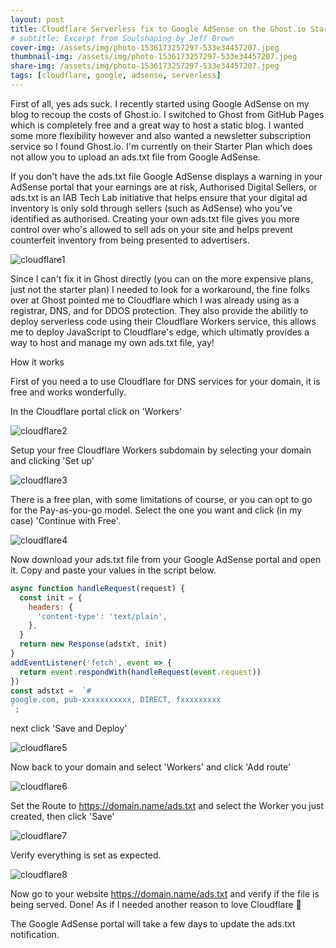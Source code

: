 ```yaml
---
layout: post
title: Cloudflare Serverless fix to Google AdSense on the Ghost.io Starter Plan.
# subtitle: Excerpt from Soulshaping by Jeff Brown
cover-img: /assets/img/photo-1536173257297-533e34457207.jpeg
thumbnail-img: /assets/img/photo-1536173257297-533e34457207.jpeg
share-img: /assets/img/photo-1536173257297-533e34457207.jpeg
tags: [cloudflare, google, adsense, serverless]
---
```

First of all, yes ads suck. I recently started using Google AdSense on my blog to recoup the costs of Ghost.io. I switched to Ghost from GitHub Pages which is completely free and a great way to host a static blog. I wanted some more flexibility however and also wanted a newsletter subscription service so I found Ghost.io. I'm currently on their Starter Plan which does not allow you to upload an ads.txt file from Google AdSense.

If you don't have the ads.txt file Google AdSense displays a warning in your AdSense portal that your earnings are at risk, Authorised Digital Sellers, or ads.txt is an IAB Tech Lab initiative that helps ensure that your digital ad inventory is only sold through sellers (such as AdSense) who you've identified as authorised. Creating your own ads.txt file gives you more control over who's allowed to sell ads on your site and helps prevent counterfeit inventory from being presented to advertisers.

![cloudflare1](/assets/img/Screenshot-2021-11-05-at-10.26.43.png)

Since I can't fix it in Ghost directly (you can on the more expensive plans, just not the starter plan) I needed to look for a workaround, the fine folks over at Ghost pointed me to Cloudflare which I was already using as a registrar, DNS, and for DDOS protection. They also provide the abilitly to deploy serverless code using their Cloudflare Workers service, this allows me to deploy JavaScript to Cloudflare's edge, which ultimatly provides a way to host and manage my own ads.txt file, yay!

How it works

First of you need a to use Cloudflare for DNS services for your domain, it is free and works wonderfully.

In the Cloudflare portal click on 'Workers'

![cloudflare2](/assets/img/Screenshot-2021-11-05-at-10.10.09.png)

Setup your free Cloudflare Workers subdomain by selecting your domain and clicking 'Set up'

![cloudflare3](/assets/img/Screenshot-2021-11-05-at-10.10.19.png)

There is a free plan, with some limitations of course, or you can opt to go for the Pay-as-you-go model. Select the one you want and click (in my case) 'Continue with Free'.

![cloudflare4](/assets/img/Screenshot-2021-11-05-at-10.10.42.png)

Now download your ads.txt file from your Google AdSense portal and open it. Copy and paste your values in the script below.

```javascript
async function handleRequest(request) {
  const init = {
    headers: {
      'content-type': 'text/plain',
    },
  }
  return new Response(adstxt, init)
}
addEventListener('fetch', event => {
  return event.respondWith(handleRequest(event.request))
})
const adstxt =  `#
google.com, pub-xxxxxxxxxxx, DIRECT, fxxxxxxxxx 
`;
```
next click 'Save and Deploy'

![cloudflare5](/assets/img/Screenshot-2021-11-05-at-10.14.18.png)

Now back to your domain and select 'Workers' and click 'Add route'

![cloudflare6](/assets/img/Screenshot-2021-11-05-at-10.15.34.png)

Set the Route to https://domain.name/ads.txt and select the Worker you just created, then click 'Save'

![cloudflare7](/assets/img/Screenshot-2021-11-05-at-10.16.00.png)

Verify everything is set as expected.

![cloudflare8](/assets/img/Screenshot-2021-11-05-at-10.16.11.png)

Now go to your website https://domain.name/ads.txt and verify if the file is being served. Done! As if I needed another reason to love Cloudflare 🤗

The Google AdSense portal will take a few days to update the ads.txt notification.